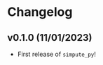 # Changelog

<!--next-version-placeholder-->

## v0.1.0 (11/01/2023)

- First release of `simpute_py`!